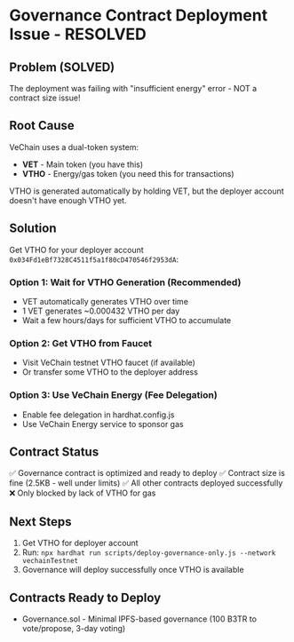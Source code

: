 # Governance Contract Deployment Issue - RESOLVED

## Problem (SOLVED)
The deployment was failing with "insufficient energy" error - NOT a contract size issue!

## Root Cause
VeChain uses a dual-token system:
- **VET** - Main token (you have this)
- **VTHO** - Energy/gas token (you need this for transactions)

VTHO is generated automatically by holding VET, but the deployer account doesn't have enough VTHO yet.

## Solution
Get VTHO for your deployer account `0x034Fd1eBf7328C4511f5a1f80cD470546f2953dA`:

### Option 1: Wait for VTHO Generation (Recommended)
- VET automatically generates VTHO over time
- 1 VET generates ~0.000432 VTHO per day
- Wait a few hours/days for sufficient VTHO to accumulate

### Option 2: Get VTHO from Faucet
- Visit VeChain testnet VTHO faucet (if available)
- Or transfer some VTHO to the deployer address

### Option 3: Use VeChain Energy (Fee Delegation)
- Enable fee delegation in hardhat.config.js
- Use VeChain Energy service to sponsor gas

## Contract Status
✅ Governance contract is optimized and ready to deploy
✅ Contract size is fine (2.5KB - well under limits)
✅ All other contracts deployed successfully
❌ Only blocked by lack of VTHO for gas

## Next Steps
1. Get VTHO for deployer account
2. Run: `npx hardhat run scripts/deploy-governance-only.js --network vechainTestnet`
3. Governance will deploy successfully once VTHO is available

## Contracts Ready to Deploy
- Governance.sol - Minimal IPFS-based governance (100 B3TR to vote/propose, 3-day voting)
